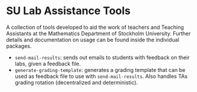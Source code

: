 # SU Lab Assistance Tools
A collection of tools developed to aid the work of teachers and Teaching Assistants at the Mathematics Department of Stockholm University. Further details and documentation on usage can be found inside the individual packages.

- `send-mail-results`: sends out emails to students with feedback on their labs, given a feedback file.
- `generate-grading-template`: generates a grading template that can be used as feedback file to use with `send-mail-results`. Also handles TAs grading rotation (decentralized and deterministic).
